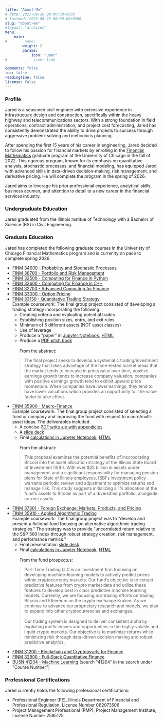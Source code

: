 ```yaml
---
title: "About Me"
# date: 2023-09-26 00:00:00+0000
# lastmod: 2025-06-23 00:00:00+0000
slug: "about-me"
#layout: "archives"
menu:
    main:
#        name: 
        weight: 2
        params:
            icon: "user"
#            icon: link

comments: false
toc: false
readingTime: false
license: false
---
```


### Profile

Jared is a seasoned civil engineer with extensive experience in infrastructure design and construction, specifically within the heavy highway and telecommunications sectors. With a strong foundation in field operations, contract administration, and project cost forecasting, Jared has consistently demonstrated the ability to drive projects to success through aggressive problem-solving and meticulous planning.

After spending the first 15 years of his career in engineering, Jared decided to follow his passion for financial markets by enrolling in the [Financial Mathematics](https://finmath.uchicago.edu/) graduate program at the University of Chicago in the fall of 2022. This rigorous program, known for its emphasis on quantitative analysis, stochastic processes, and financial modeling, has equipped Jared with advanced skills in data-driven decision-making, risk management, and derivative pricing. He will complete the program in the spring of 2026.

Jared aims to leverage his prior professional experience, analytical skills, business acumen, and attention to detail to a new career in the financial services industry.

### Undergraduate Education

Jared graduated from the Illinois Institue of Technology with a Bachelor of Science (BS) in Civil Engineering.

### Graduate Education

Jared has completed the following graduate courses in the Univeristy of Chicago Financial Mathematics program and is currenlty on pace to complete spring 2026:

* [FINM 34000 - Probability and Stochastic Processes](https://finmath.uchicago.edu/curriculum/required-courses/finm-34000/)
* [FINM 36700 - Portfolio and Risk Management](https://finmath.uchicago.edu/curriculum/required-courses/finm-36700/)
* [FINM 32500 - Computing for Finance in Python](https://finmath.uchicago.edu/curriculum/required-courses/finm-32500/)
* [FINM 32600 - Computing for Finance in C++](https://finmath.uchicago.edu/curriculum/degree-concentrations/financial-computing/finm-32600/)
* [FINM 32700 - Advanced Computing for Finance](https://finmath.uchicago.edu/curriculum/degree-concentrations/financial-computing/finm-32700/)
* [FINM 33000 - Option Pricing](https://finmath.uchicago.edu/curriculum/required-courses/finm-33000-mathematical-foundations-of-option-pricing/)
* [FINM 33150 - Quantitative Trading Strategy](https://finmath.uchicago.edu/curriculum/degree-concentrations/trading/finm-33150/)</br>
    Example coursework: The final group project consisted of developing a trading strategy incorporating the following:
    * Creating criteria and evaluating potential trades
    * Establishing position sizes, entry, and exit rules
    * Minimum of 5 different assets (NOT asset classes)
    * Use of leverage
    * Produce a "paper" in [Jupyter Notebook](QTS_Project_REDACTED_REDACTED_Szajkowski.ipynb), [HTML](QTS_Project_REDACTED_REDACTED_Szajkowski.html)
    * Produce a [PDF pitch book](QTS_Project_Pitch_Book_REDACTED_REDACTED_Szajkowski.pdf)</br></br>
    From the abstract:
    > The final project seeks to develop a systematic trading/investment strategy that takes advantage of the time-tested market ideas that the market tends to increase in price/value over time, positive earnings growth tends to increase company valuation, companies with positive earnings growth tend to exhibit upward price momentum. When companies have lower earnings, they tend to have lower valuations which provides an opportunity for the value factor to take effect.
* [FINM 35900 - Macro-Finance](https://finmath.uchicago.edu/curriculum/degree-concentrations/trading/finm-35900/)</br>
    Example coursework: The final group project consisted of selecting a fund or company and improving the fund with respect to macro/multi-asset ideas. The deliverables included:
    * A concise [PDF write-up with appendicies](FINM35900_ProjectWriteUp_Szajkowski_REDACTED_REDACTED_Final.pdf)
    * A [slide deck](FINM35900_ProjectSlides_Szajkowski_REDACTED_REDACTED_Final.pdf)
    * Final [calculations in Jupyter Notebook](FINM35900_ProjectCalcs_Szajkowski_REDACTED_REDACTED_Final.ipynb), [HTML](FINM35900_ProjectCalcs_Szajkowski_REDACTED_REDACTED_Final.html)</br></br>
    From the abstract:
    > This proposal examines the potential benefits of incorporating Bitcoin into the asset allocation strategy of the Illinois State Board of Investment (ISBI). With over $25 billion in assets under management and a significant responsibility for managing pension plans for State of Illinois employees, ISBI's investment policy warrants periodic review and adjustment to optimize returns and manage risk. This study suggests initializing a 1% allocation of the fund's assets to Bitcoin as part of a diversified portfolio, alongside current assets.
* [FINM 37301 - Foreign Exchange: Markets, Products, and Pricing](https://finmath.uchicago.edu/curriculum/degree-concentrations/rates-and-credit/finm-37301/)
* [FINM 35910 - Applied Algorithmic Trading](https://finmath.uchicago.edu/curriculum/degree-concentrations/trading/finm-35910/)</br>
    Example coursework: The final group project was to "develop and present a fictional fund focusing on alternative algorithmic trading strategies." The strategy was to provide "uncorrelated return relative to the S&P 500 Index through robust strategy creation, risk management, and performance metrics."
    * Final presesntation [slide deck](finm_35910_final_presentation_Johnson_Holt_Szajkowski.pdf)
    * Final [calculations in Jupyter Notebook](finm_35910_ML_Strat_ZJ_JRS.ipynb), [HTML](finm_35910_ML_Strat_ZJ_JRS.html)</br></br>
    From the fund prospectus:
    > Part-Time Trading LLC is an investment firm focusing on developing machine-learning models to actively predict prices within cryptocurrency markets. Our fundʼs objective is to extract predictive features from crypto market data and utilize these features to develop best in class predictive machine learning models. Currently, we are focusing our trading efforts on trading Bitcoin and Ethereum on the crypto exchange
Kraken. As we continue to advance our proprietary research and models, we plan to expand into other cryptocurrencies and exchanges.</br></br>Our trading system is designed to deliver consistent alpha by exploiting inefficiencies and opportunities in the highly volatile and liquid crypto markets. Our objective is to maximize returns while minimizing risk through data-driven decision making and robust predictive analytics.
* [FINM 31200 - Blockchain and Cryptoassets for Finance](https://finmath.uchicago.edu/curriculum/degree-concentrations/rates-and-credit/finm-31200/)
* [FINM 32900 - Full-Stack Quantitative Finance](https://finmath.uchicago.edu/curriculum/degree-concentrations/financial-computing/finm-32900/)
* [BUSN 41204 - Machine Learning](https://apps.chicagobooth.edu/PublicApps/CourseSearch/CourseSearchFilter) (search "41204" in the search under "Course Number")

### Professional Certifications

Jared currently holds the following professional certifications:

* Professional Engineer (PE), Illinois Department of Financial and Professional Regulation, License Number 062073506
* Project Management Professional (PMP), Project Management Institute, License Number 2595125
